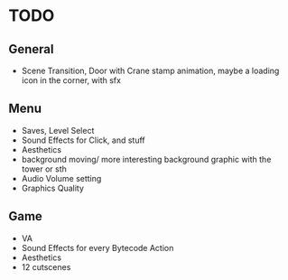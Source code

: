 ﻿# TODO

## General

- Scene Transition, Door with Crane stamp animation, maybe a loading icon in the corner, with sfx

## Menu

- Saves, Level Select
- Sound Effects for Click, and stuff
- Aesthetics
- background moving/ more interesting background graphic with the tower or sth
- Audio Volume setting
- Graphics Quality

## Game

- VA
- Sound Effects for every Bytecode Action
- Aesthetics
- 12 cutscenes